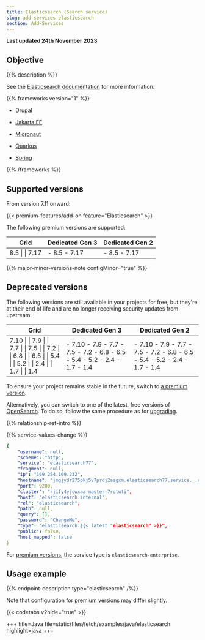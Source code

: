 ```yaml
---
title: Elasticsearch (Search service)
slug: add-services-elasticsearch
section: Add-Services
---
```


**Last updated 24th November 2023**



## Objective  

{{% description %}}

See the [Elasticsearch documentation](../../https:/https:-/www.elastic.co/guide/en/elasticsearch/reference/current/index) for more information.

{{% frameworks version="1" %}}

- [Drupal](../add-services-guides/drupal/elasticsearch)

- [Jakarta EE](../guides/jakarta/deploy.md#elasticsearch)

- [Micronaut](../add-services-guides/micronaut/elasticsearch)

- [Quarkus](../add-services-guides/quarkus/elasticsearch)

- [Spring](../add-services-guides/spring/elasticsearch)


{{% /frameworks %}}

## Supported versions

From version 7.11 onward:

{{< premium-features/add-on feature="Elasticsearch" >}}

The following premium versions are supported:


<!-- API Version 1 -->

<table>
    <thead>
        <tr>
            <th>Grid</th>
            <th>Dedicated Gen 3</th>
            <th>Dedicated Gen 2</th>
        </tr>
    </thead>
    <tbody>
        <tr>
            <td>8.5 |  
|  7.17</td>
            <td>- 8.5  
- 7.17</td>
            <td>- 8.5  
- 7.17</thd>
        </tr>
    </tbody>
</table>



{{% major-minor-versions-note configMinor="true" %}}

## Deprecated versions

The following versions are still available in your projects for free,
but they're at their end of life and are no longer receiving security updates from upstream.


<!-- API Version 1 -->

<table>
    <thead>
        <tr>
            <th>Grid</th>
            <th>Dedicated Gen 3</th>
            <th>Dedicated Gen 2</th>
        </tr>
    </thead>
    <tbody>
        <tr>
            <td>7.10 |  
|  7.9 |  
|  7.7 |  
|  7.5 |  
|  7.2 |  
|  6.8 |  
|  6.5 |  
|  5.4 |  
|  5.2 |  
|  2.4 |  
|  1.7 |  
|  1.4</td>
            <td>- 7.10  
- 7.9  
- 7.7  
- 7.5  
- 7.2  
- 6.8  
- 6.5  
- 5.4  
- 5.2  
- 2.4  
- 1.7  
- 1.4</td>
            <td>- 7.10  
- 7.9  
- 7.7  
- 7.5  
- 7.2  
- 6.8  
- 6.5  
- 5.4  
- 5.2  
- 2.4  
- 1.7  
- 1.4</thd>
        </tr>
    </tbody>
</table>



To ensure your project remains stable in the future,
switch to [a premium version](#supported-versions).

Alternatively, you can switch to one of the latest, free versions of [OpenSearch](../.././.-opensearch).
To do so, follow the same procedure as for [upgrading](#upgrading).

{{% relationship-ref-intro %}}

{{% service-values-change %}}

```yaml
{
    "username": null,
    "scheme": "http",
    "service": "elasticsearch77",
    "fragment": null,
    "ip": "169.254.169.232",
    "hostname": "jmgjydr275pkj5v7prdj2asgxm.elasticsearch77.service._.eu-3.{{< vendor/urlraw "hostname" >}}",
    "port": 9200,
    "cluster": "rjify4yjcwxaa-master-7rqtwti",
    "host": "elasticsearch.internal",
    "rel": "elasticsearch",
    "path": null,
    "query": [],
    "password": "ChangeMe",
    "type": "elasticsearch:{{< latest "elasticsearch" >}}",
    "public": false,
    "host_mapped": false
}
```

For [premium versions](#supported-versions),
the service type is `elasticsearch-enterprise`.

## Usage example

{{% endpoint-description type="elasticsearch" /%}}

Note that configuration for [premium versions](#supported-versions) may differ slightly.

<!-- Version 1: Codetabs using config reader + examples.docs.platform.sh -->
{{< codetabs v2hide="true" >}}

+++
title=Java
file=static/files/fetch/examples/java/elasticsearch
highlight=java
+++


